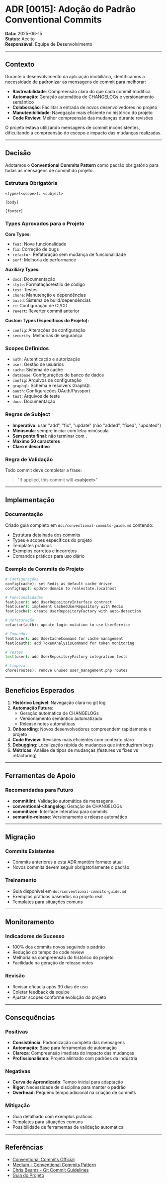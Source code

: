 # ADR [0015]: Adoção do Padrão Conventional Commits

**Data:** 2025-06-15  
**Status:** Aceito  
**Responsável:** Equipe de Desenvolvimento  

---

## Contexto

Durante o desenvolvimento da aplicação imobiliária, identificamos a necessidade de padronizar as mensagens de commit para melhorar:

- **Rastreabilidade**: Compreensão clara do que cada commit modifica
- **Automação**: Geração automática de CHANGELOGs e versionamento semântico
- **Colaboração**: Facilitar a entrada de novos desenvolvedores no projeto
- **Manutenibilidade**: Navegação mais eficiente no histórico do projeto
- **Code Review**: Melhor compreensão das mudanças durante revisões

O projeto estava utilizando mensagens de commit inconsistentes, dificultando a compreensão do escopo e impacto das mudanças realizadas.

---

## Decisão

Adotamos o **Conventional Commits Pattern** como padrão obrigatório para todas as mensagens de commit do projeto.

### Estrutura Obrigatória

```
<type>(<scope>): <subject>

[body]

[footer]
```

### Types Aprovados para o Projeto

**Core Types:**
- `feat`: Nova funcionalidade
- `fix`: Correção de bugs
- `refactor`: Refatoração sem mudança de funcionalidade
- `perf`: Melhoria de performance

**Auxiliary Types:**
- `docs`: Documentação
- `style`: Formatação/estilo de código
- `test`: Testes
- `chore`: Manutenção e dependências
- `build`: Sistema de build/dependências
- `ci`: Configuração de CI/CD
- `revert`: Reverter commit anterior

**Custom Types (Específicos do Projeto):**
- `config`: Alterações de configuração
- `security`: Melhorias de segurança

### Scopes Definidos

- `auth`: Autenticação e autorização
- `user`: Gestão de usuários
- `cache`: Sistema de cache
- `database`: Configurações de banco de dados
- `config`: Arquivos de configuração
- `graphql`: Schema e resolvers GraphQL
- `oauth`: Configurações OAuth/Passport
- `test`: Arquivos de teste
- `docs`: Documentação

### Regras de Subject

- **Imperativo**: usar "add", "fix", "update" (não "added", "fixed", "updated")
- **Minúscula**: sempre iniciar com letra minúscula
- **Sem ponto final**: não terminar com `.`
- **Máximo 50 caracteres**
- **Claro e descritivo**

### Regra de Validação

Todo commit deve completar a frase:
> "If applied, this commit will **\<subject\>**"

---

## Implementação

### Documentação

Criado guia completo em `doc/conventional-commits-guide.md` contendo:
- Estrutura detalhada dos commits
- Types e scopes específicos do projeto
- Templates práticos
- Exemplos corretos e incorretos
- Comandos práticos para uso diário

### Exemplo de Commits do Projeto

```bash
# Configurações
config(cache): set Redis as default cache driver
config(app): update domain to realestate.localhost

# Funcionalidades
feat(user): add UserRepositoryInterface contract
feat(user): implement CachedUserRepository with Redis
feat(cache): create UserRepositoryFactory with auto-detection

# Refatoração
refactor(auth): update login mutation to use UserService

# Comandos
feat(user): add UserCacheCommand for cache management
feat(oauth): add TokenAnalysisCommand for token monitoring

# Testes
test(user): add UserRepositoryFactory integration tests

# Limpeza
chore(routes): remove unused user_management.php routes
```

---

## Benefícios Esperados

1. **Histórico Legível**: Navegação clara no git log
2. **Automação Futura**: 
   - Geração automática de CHANGELOGs
   - Versionamento semântico automatizado
   - Release notes automáticas
3. **Onboarding**: Novos desenvolvedores compreendem rapidamente o projeto
4. **Code Review**: Revisões mais eficientes com contexto claro
5. **Debugging**: Localização rápida de mudanças que introduziram bugs
6. **Métricas**: Análise de tipos de mudanças (features vs fixes vs refactoring)

---

## Ferramentas de Apoio

### Recomendadas para Futuro
- **commitlint**: Validação automática de mensagens
- **conventional-changelog**: Geração de CHANGELOGs
- **commitizen**: Interface interativa para commits
- **semantic-release**: Versionamento e release automático

---

## Migração

### Commits Existentes
- Commits anteriores a esta ADR mantêm formato atual
- Novos commits devem seguir obrigatoriamente o padrão

### Treinamento
- Guia disponível em `doc/conventional-commits-guide.md`
- Exemplos práticos baseados no projeto real
- Templates para situações comuns

---

## Monitoramento

### Indicadores de Sucesso
- 100% dos commits novos seguindo o padrão
- Redução do tempo de code review
- Melhoria na compreensão do histórico do projeto
- Facilidade na geração de release notes

### Revisão
- Revisar eficácia após 30 dias de uso
- Coletar feedback da equipe
- Ajustar scopes conforme evolução do projeto

---

## Consequências

### Positivas
- **Consistência**: Padronização completa das mensagens
- **Automação**: Base para ferramentas de automação
- **Clareza**: Compreensão imediata do impacto das mudanças
- **Profissionalismo**: Projeto alinhado com padrões da indústria

### Negativas
- **Curva de Aprendizado**: Tempo inicial para adaptação
- **Rigor**: Necessidade de disciplina para manter o padrão
- **Overhead**: Pequeno tempo adicional na criação de commits

### Mitigação
- Guia detalhado com exemplos práticos
- Templates para situações comuns
- Possibilidade de ferramentas de validação automática

---

## Referências

- [Conventional Commits Official](https://www.conventionalcommits.org/)
- [Medium - Conventional Commits Pattern](https://medium.com/linkapi-solutions/conventional-commits-pattern-3778d1a1e657)
- [Chris Beams - Git Commit Guidelines](https://chris.beams.io/posts/git-commit/)
- [Guia do Projeto](doc/conventional-commits-guide.md)
